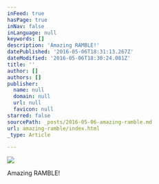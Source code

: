 ```yaml
---
inFeed: true
hasPage: true
inNav: false
inLanguage: null
keywords: []
description: 'Amazing RAMBLE!'
datePublished: '2016-05-06T18:31:13.267Z'
dateModified: '2016-05-06T18:30:24.081Z'
title: ''
author: []
authors: []
publisher:
  name: null
  domain: null
  url: null
  favicon: null
starred: false
sourcePath: _posts/2016-05-06-amazing-ramble.md
url: amazing-ramble/index.html
_type: Article

---
```

![](https://the-grid-user-content.s3-us-west-2.amazonaws.com/09f843f1-0fd8-4b47-a15c-5b2b5575c1e5.jpg)

Amazing RAMBLE!